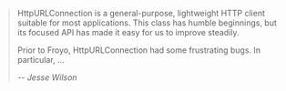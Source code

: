 > HttpURLConnection is a general-purpose, lightweight
> HTTP client suitable for most applications. This
> class has humble beginnings, but its focused API has
> made it easy for us to improve steadily.
>
> Prior to Froyo, HttpURLConnection had some frustrating bugs.
> In particular, ...
>
> -- <cite>Jesse Wilson</cite>
